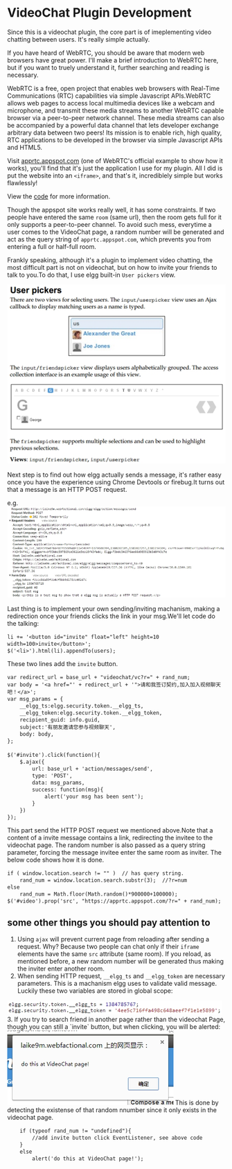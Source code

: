 <b>VideoChat Plugin Development</b>
===

Since this is a videochat plugin, the core part is of imeplementing video chatting between users. It's really simple actually.

If you have heard of WebRTC, you should be aware that modern web browsers have great power. I'll make a brief introduction to WebRTC here, but if you want to truely understand it, further searching and reading is necessary.

WebRTC is a free, open project that enables web browsers with Real-Time Communications (RTC) capabilities via simple Javascript APIs.WebRTC allows web pages to access local multimedia devices like a webcam and microphone, and transmit these media streams to another WebRTC capable browser via a peer-to-peer network channel. These media streams can also be accompanied by a powerful data channel that lets developer exchange arbitrary data between two peers! Its mission is to enable rich, high quality, RTC applications to be developed in the browser via simple Javascript APIs and HTML5.

Visit <a href='apprtc.appspot.com'>apprtc.appspot.com</a> (one of WebRTC's official example to show how it works), you'll find that it's just the application I use for my plugin. All I did is put the website into an `<iframe>`, and that's it, incrediblely simple but works flawlessly!

View the <a href='https://github.com/laike9m/VideoChat/blob/master/views/default/videochat/greetings.php'>code</a> for more information.

Though the appspot site works really well, it has some constraints. If two people have entered the same `room` (same url), then the room gets full for it only supports a peer-to-peer channel. To avoid such mess, everytime a user comes to the VideoChat page, a random number will be generated and act as the query string of `apprtc.appspot.com`, which prevents you from entering a full or half-full room. 

Frankly speaking, although it's a plugin to implement video chatting, the most difficult part is not on videochat, but on how to invite your friends to talk to you.To do that, I use elgg built-in `User pickers` view.

<img src="https://github.com/laike9m/VideoChat/raw/master/md_images/user_picker.jpg" />

Next step is to find out how elgg actually sends a message, it's rather easy once you have the experience using Chrome Devtools or firebug.It turns out that a message is an HTTP POST request.

e.g.  
<img src="https://github.com/laike9m/VideoChat/raw/master/md_images/http.jpg" />

Last thing is to implement your own sending/inviting machanism, making a redirection once your friends clicks the link in your msg.We'll let code do the talking:

    li += '<button id="invite" float="left" height=10 width=100>invite</button>';
	$('<li>').html(li).appendTo(users);

These two lines add the `invite` button.

    var redirect_url = base_url + "videochat/vc?r=" + rand_num;
	var body = '<a href="' + redirect_url + '">请和我签订契约,加入加入视频聊天吧！</a>';
	var msg_params = {
		__elgg_ts:elgg.security.token.__elgg_ts,
		__elgg_token:elgg.security.token.__elgg_token,
		recipient_guid: info.guid,
		subject:'有朋友邀请您参与视频聊天',
		body: body,
	};
	
    $('#invite').click(function(){
	    $.ajax({
	        url: base_url + 'action/messages/send',
	        type: 'POST',
	        data: msg_params,
	        success: function(msg){
	            alert('your msg has been sent');
	        }
	    })
	});

This part send the HTTP POST request we mentioned above.Note that a content of a invite message contains a link, redirecting the invitee to the videochat page. The random number is also passed as a query string parameter, forcing the message invitee enter the same room as inviter. The below code shows how it is done.

    if ( window.location.search != "" )  // has query string. 
		rand_num = window.location.search.substr(3);  //?r=num
	else
		rand_num = Math.floor(Math.random()*900000+100000);
	$('#video').prop('src', "https://apprtc.appspot.com/?r=" + rand_num); 
	

## some other things you should pay attention to

1. Using `ajax` will prevent current page from reloading after sending a request. Why? Because two people can chat only if their `iframe` elements have the same `src` attribute (same room). If you reload, as mentioned before, a new random number will be generated thus making the inviter enter another room.
2. When sending HTTP request, `__elgg_ts` and `__elgg_token` are necessary parameters. This is a machanism elgg uses to validate valid message. Luckily these two variables are stored in global scope:  
<img src="https://github.com/laike9m/VideoChat/raw/master/md_images/s.jpg" />  
3. If you try to search friend in another page rather than the videochat Page, though you can still a `invite` button, but when clicking, you will be alerted:  
<img src="https://github.com/laike9m/VideoChat/raw/master/md_images/alert.jpg" />  
This is done by detecting the existense of that random nnumber since it only exists in the videochat page.
		
		if (typeof rand_num != "undefined"){
            //add invite button click EventListener, see above code
		}
		else
			alert('do this at VideoChat page!');